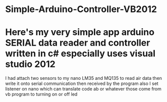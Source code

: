 # Simple-Arduino-Controller-VB2012
Here's my very simple app arduino SERIAL data reader and controller written in c# especially uses visual studio 2012 
=================================================================
I had attach two sensors to my nano LM35 and MQ135 to read air data then write it onto serial communication then 
received by the program also I set listener on nano which can translate code ab or whatever those come from vb program
to turning on or off led 
